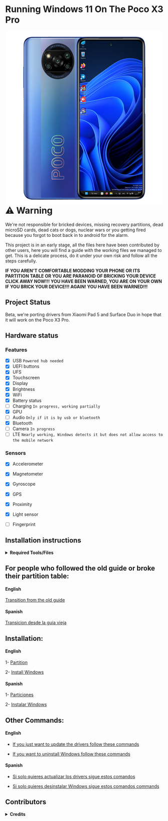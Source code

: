 # Running Windows 11 On The Poco X3 Pro

<img align="right" src="https://github.com/halal-beef/res/blob/main/1c2a26a1-7be3-4f70-aeb1-595056b6da45.png" height="555">

# ⚠️ **Warning**

We're not responsible for bricked devices, missing recovery partitions, dead microSD cards, dead cats or dogs, nuclear wars or you getting fired because you forgot to boot back in to android for the alarm.

This project is in an early stage, all the files here have been contributed by other users, here you will find a guide with the working files we managed to get. This is a delicate process, do it under your own risk and follow all the steps carefully.

**IF YOU AREN'T COMFORTABLE MODDING YOUR PHONE OR ITS PARTITION TABLE OR YOU ARE PARANOID OF BRICKING YOUR DEVICE CLICK AWAY NOW!!! YOU HAVE BEEN WARNED, YOU ARE ON YOUR OWN IF YOU BRICK YOUR DEVICE!!! AGAIN! YOU HAVE BEEN WARNED!!!**

## Project Status

Beta, we're porting drivers from Xiaomi Pad 5 and Surface Duo in hope that it will work on the Poco X3 Pro.

## Hardware status
### Features
- [x] USB ```Powered hub needed```
- [x] UEFI buttons
- [x] UFS
- [x] Touchscreen
- [x] Display
- [x] Brightness
- [x] WiFi
- [x] Battery status
- [ ] Charging ```In progress, working partially```
- [x] GPU
- [ ] Audio ```Only if it is by usb or bluetooth```
- [x] Bluetooth
- [ ] Camera ```In progress```
- [ ] LTE ```Nearly working, Windows detects it but does not allow access to the mobile network```

### Sensors
- [x] Accelerometer
- [x] Magnetometer
- [x] Gyroscope 
- [x] GPS
- [x] Proximity
- [x] Light sensor
- [ ] Fingerprint


## Installation instructions


<details> 

<summary><strong>Required Tools/Files</strong></summary>
PC:

- [Windows on ARM image](https://uupdump.net/) (Windows 11 is Recommended)

- [platform-tools](https://developer.android.com/studio/releases/platform-tools).

- [DriverUpdater](https://github.com/WOA-Project/DriverUpdater/releases/) to install the [drivers](https://github.com/degdag/Vayu-Drivers/releases/latest)

- [Binaries](../../releases/tag/binaries) required for partitioning

Phone:
- [UEFI image](https://github.com/degdag/edk2-msm/releases/latest) for Poco X3 Pro

- [TWRP](https://twrp.me/xiaomi/xiaomipocox3pro.html) for Poco X3 Pro.

</details> 


## For people who followed the old guide or broke their partition table:

#### English

[Transition from the old guide](guide/English/0-transition-en.md)

#### Spanish

[Transicion desde la guia vieja](guide/Español/0-transicion-es.md)

## Installation:

#### English

1- [Partition](guide/English/1-partition-en.md)

2- [Install Windows](guide/English/2-install-en.md)

#### Spanish

1- [Particiones](guide/Español/1-particiones-es.md)

2- [Instalar Windows](guide/Español/2-instalacion-es.md)

## Other Commands:

#### English

- [If you just want to update the drivers follow these commands](guide/English/update-en.md)

- [If you want to uninstall Windows follow these commands](guide/English/delete-en.md)

#### Spanish

- [Si solo quieres actualizar los drivers sigue estos comandos](guide/Español/Actualizar-es.md)

- [Si solo quieres desinstalar Windows sigue estos comandos commands](guide/Español/Eliminar-es.md)

## Contributors

<details> 

<summary><b><strong>Credits</strong></b></summary>

- [Icesito68](https://github.com/Icesito68) ```Made Windows partitioning commands and made this repo```

- [Map220v](https://github.com/map220v) ```Provided help and vayu UEFI uses nabu UFS patches and ACPI and also ported mi pad 5 drivers```

- [Degdag](https://github.com/degdag) ```Improves UEFI and ported drivers```

- [Halal-Beef](https://github.com/halal-beef) ```Built EDK2 and modified it enough to boot Windows, also ported drivers```
  
- [Renegade Project](https://github.com/edk2-porting) ```Making the core of this project```

- [gus33000](https://github.com/gus33000) ```Providing help, also made base install guide, all of the original drivers and the msc script```

- [Renegade Project Discord members](https://discord.gg/XXBWfag) ```Provided Help```
 
- [ArturoGC06](https://github.com/ArturoGC06) ```Helped in the beginning of the project to the translations and gave Windows data```

- [SebastianZSXS](https://github.com/SebastianZSXS) ```Helped to patch Windows PE```

- [MollySophia](https://github.com/MollySophia) ```Helped to fix battery status```

- [haouarihk](https://github.com/haouarihk) ```Great suggestions on the command notes, also made the new guide```

- [bibarub](https://github.com/bibarub) ```Guide improvenents```

</details>  

